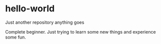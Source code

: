# hello-world
Just another repository anything goes

Complete beginner. Just trying to learn some new things and experience some fun. 
